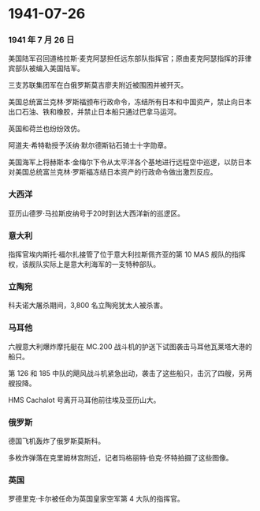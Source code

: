 # 1941-07-26

### 1941 年 7 月 26 日

美国陆军召回道格拉斯·麦克阿瑟担任远东部队指挥官；原由麦克阿瑟指挥的菲律宾部队被编入美国陆军。

三支苏联集团军在白俄罗斯莫吉廖夫附近被围困并被歼灭。

美国总统富兰克林·罗斯福颁布行政命令，冻结所有日本和中国资产，禁止向日本出口石油、铁和橡胶，并禁止日本船只通过巴拿马运河。

英国和荷兰也纷纷效仿。

阿道夫·希特勒授予沃纳·默尔德斯钻石骑士十字勋章。

美国海军上将赫斯本·金梅尔下令从太平洋各个基地进行远程空中巡逻，以防日本对美国总统富兰克林·罗斯福冻结日本资产的行政命令做出激烈反应。

### 大西洋

亚历山德罗·马拉斯皮纳号于20时到达大西洋新的巡逻区。

### 意大利

指挥官埃内斯托·福尔扎接管了位于意大利拉斯佩齐亚的第 10 MAS
舰队的指挥权，该舰队实际上是意大利海军的一支特种部队。

### 立陶宛

科夫诺大屠杀期间，3,800 名立陶宛犹太人被杀害。

### 马耳他

六艘意大利爆炸摩托艇在 MC.200
战斗机的护送下试图袭击马耳他瓦莱塔大港的船只。

第 126 和 185
中队的飓风战斗机紧急出动，袭击了这些船只，击沉了四艘，另两艘投降。

HMS Cachalot 号离开马耳他前往埃及亚历山大。

### 俄罗斯

德国飞机轰炸了俄罗斯莫斯科。

多枚炸弹落在克里姆林宫附近，记者玛格丽特·伯克·怀特拍摄了这些图像。

### 英国

罗德里克·卡尔被任命为英国皇家空军第 4 大队的指挥官。
